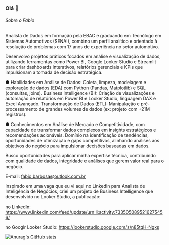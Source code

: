 ### Olá 👋
###### Sobre o Fabio
Analista de Dados em formação pela EBAC e graduando em Tecnólogo em Sistemas Automotivos (SENAI), combino um perfil analítico e orientado à resolução de problemas com 17 anos de experiência no setor automotivo.

Desenvolvo projetos práticos focados em análise e visualização de dados, utilizando ferramentas como Power BI, Google Looker Studio e Streamlit para criar dashboards interativos, relatórios gerenciais e KPIs que impulsionam a tomada de decisão estratégica.

● Habilidades em Análise de Dados: Coleta, limpeza, modelagem e exploração de dados (EDA) com Python (Pandas, Matplotlib) e SQL (consultas, joins). Business Intelligence (BI): Criação de visualizações e automação de relatórios em Power BI e Looker Studio, linguagem DAX e Excel Avançado. Transformação de Dados (ETL): Manipulação e pré-processamento de grandes volumes de dados (ex: projeto com +21M registros).

● Conhecimentos em Análise de Mercado e Competitividade, com capacidade de transformar dados complexos em insights estratégicos e recomendações acionáveis. Domínio na identificação de tendências, oportunidades de otimização e gaps competitivos, alinhando análises aos objetivos do negócio para impulsionar decisões baseadas em dados.

Busco oportunidades para aplicar minha expertise técnica, contribuindo com qualidade de dados, integridade e análises que gerem valor real para o negócio.

E-mail: fabio.barbosa@outlook.com.br

Inspirado em uma vaga que eu vi aqui no LinkedIn para Analista de Inteligência de Negócios, criei um projeto de Business Intelligence que desenvolvido no Looker Studio, a publicação:

no LinkedIn: https://www.linkedin.com/feed/update/urn:li:activity:7335050895216275456/

no Googlr Looker Studio: https://lookerstudio.google.com/s/n85tqH-Ngxs

[![Anurag's GitHub stats](https://github-readme-stats.vercel.app/api?username=fabiobaroliveira&show_icons=true&theme=dark)](https://github.com/fabiobaroliveira/github-readme-stats)


